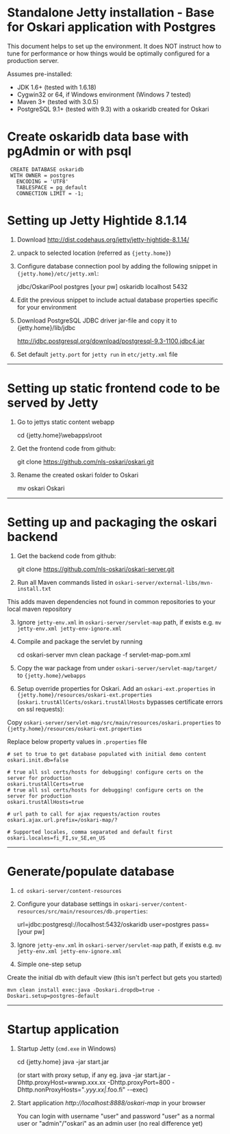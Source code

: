 # Standalone Jetty installation - Base for Oskari application with Postgres

This document helps to set up the environment. It does NOT instruct how to tune for performance or how things would be optimally configured for a production server.

Assumes pre-installed:

* JDK 1.6+ (tested with 1.6.18)
* Cygwin32 or 64, if Windows environment (Windows 7 tested)
* Maven 3+ (tested with 3.0.5)
* PostgreSQL 9.1+ (tested with 9.3) with a oskaridb created for Oskari

# Create oskaridb data base with pgAdmin or with psql

     CREATE DATABASE oskaridb
     WITH OWNER = postgres
       ENCODING = 'UTF8'
       TABLESPACE = pg_default
       CONNECTION LIMIT = -1;

# Setting up Jetty Hightide 8.1.14

1) Download http://dist.codehaus.org/jetty/jetty-hightide-8.1.14/

2) unpack to selected location (referred as `{jetty.home}`)

3) Configure database connection pool by adding the following snippet in `{jetty.home}/etc/jetty.xml`:

    <New id="OskariPool" class="org.eclipse.jetty.plus.jndi.Resource">
       <Arg></Arg>
       <Arg>jdbc/OskariPool</Arg>
       <Arg>
          <New class="org.postgresql.ds.PGSimpleDataSource">
             <Set name="User">postgres</Set>
             <Set name="Password">[your pw]</Set>
             <Set name="DatabaseName">oskaridb</Set>
             <Set name="ServerName">localhost</Set>
             <Set name="PortNumber">5432</Set>
          </New>
       </Arg>
    </New>

4) Edit the previous snippet to include actual database properties specific for your environment

5) Download PostgreSQL JDBC driver jar-file and copy it to {jetty.home}/lib/jdbc

    http://jdbc.postgresql.org/download/postgresql-9.3-1100.jdbc4.jar

6) Set default `jetty.port` for `jetty run` in `etc/jetty.xml` file

     <Call name="addConnector">
      <Arg>
          <New class="org.eclipse.jetty.server.nio.SelectChannelConnector">
            <Set name="host"><Property name="jetty.host" /></Set>
            <Set name="port"><Property name="jetty.port" default="8888"/></Set>



---------------------------------------------

# Setting up static frontend code to be served by Jetty 

1) Go to jettys static content webapp

    cd {jetty.home}\webapps\root

2) Get the frontend code from github:

    git clone https://github.com/nls-oskari/oskari.git

3) Rename the created oskari folder to Oskari

    mv oskari Oskari

---------------------------------------------

# Setting up and packaging the oskari backend 

1) Get the backend code from github:

    git clone https://github.com/nls-oskari/oskari-server.git



2) Run all Maven commands listed in `oskari-server/external-libs/mvn-install.txt`

  This adds maven dependencies not found in common repositories to your local maven repository

3) Ignore `jetty-env.xml` in `oskari-server/servlet-map` path, if exists
    e.g. `mv jetty-env.xml jetty-env-ignore.xml`


4) Compile and package the servlet by running 

    cd oskari-server
    mvn clean package -f servlet-map-pom.xml


5) Copy the war package from under `oskari-server/servlet-map/target/` to `{jetty.home}/webapps`

6) Setup override properties for Oskari. Add an `oskari-ext.properties` in `{jetty.home}/resources/oskari-ext.properties` (`oskari.trustAllCerts/oskari.trustAllHosts` bypasses certificate errors on ssl requests):


Copy `oskari-server/servlet-map/src/main/resources/oskari.properties` to `{jetty.home}/resources/oskari-ext.properties`

Replace below property values in `.properties` file

    # set to true to get database populated with initial demo content
    oskari.init.db=false

    # true all ssl certs/hosts for debugging! configure certs on the server for production
    oskari.trustAllCerts=true
    # true all ssl certs/hosts for debugging! configure certs on the server for production
    oskari.trustAllHosts=true

    # url path to call for ajax requests/action routes
    oskari.ajax.url.prefix=/oskari-map/?

    # Supported locales, comma separated and default first
    oskari.locales=fi_FI,sv_SE,en_US

-------------------------------------------

# Generate/populate database

1) `cd oskari-server/content-resources`

2) Configure your database settings in `oskari-server/content-resources/src/main/resources/db.properties`:

    url=jdbc:postgresql://localhost:5432/oskaridb
    user=postgres
    pass=[your pw]

3) Ignore `jetty-env.xml` in `oskari-server/servlet-map` path, if exists
    e.g. `mv jetty-env.xml jetty-env-ignore.xml`

4) Simple one-step setup

Create the initial db with default view (this isn't perfect but gets you started) 

    mvn clean install exec:java -Doskari.dropdb=true -Doskari.setup=postgres-default

-------------------------------------------

# Startup application

1) Startup Jetty  (`cmd.exe` in Windows)

    cd {jetty.home}
    java -jar start.jar
   
   (or start with proxy setup, if any  eg. java -jar start.jar -Dhttp.proxyHost=wwwp.xxx.xx -Dhttp.proxyPort=800 -Dhttp.nonProxyHosts="*.yyy.xx|*.foo.fi" --exec)

2) Start application
   *http://localhost:8888/oskari-map* in your browser

   You can login with username "user" and password "user" as a normal user or "admin"/"oskari" as an admin user (no real difference yet)